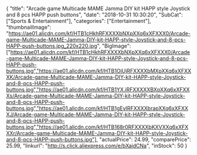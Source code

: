{
	"title": "Arcade game Multicade MAME Jamma DIY kit  HAPP style Joystick and 8 pcs HAPP push buttons",
	"date": "2018-10-31 10:30:20",
	"SubCat": ["Sports & Entertainment"],
	"categories": ["Entertainment"],
	"thumbnailImage": "https://ae01.alicdn.com/kf/HTB1cHkhRFXXXXbNXpXXq6xXFXXX0/Arcade-game-Multicade-MAME-Jamma-DIY-kit-HAPP-style-Joystick-and-8-pcs-HAPP-push-buttons.jpg_220x220.jpg",
	"BigImage": ["https://ae01.alicdn.com/kf/HTB1cHkhRFXXXXbNXpXXq6xXFXXX0/Arcade-game-Multicade-MAME-Jamma-DIY-kit-HAPP-style-Joystick-and-8-pcs-HAPP-push-buttons.jpg","https://ae01.alicdn.com/kf/HTB1OiUjRFXXXXbMXpXXq6xXFXXXK/Arcade-game-Multicade-MAME-Jamma-DIY-kit-HAPP-style-Joystick-and-8-pcs-HAPP-push-buttons.jpg","https://ae01.alicdn.com/kf/HTB1YX.iRFXXXXXBXpXXq6xXFXXXs/Arcade-game-Multicade-MAME-Jamma-DIY-kit-HAPP-style-Joystick-and-8-pcs-HAPP-push-buttons.jpg","https://ae01.alicdn.com/kf/HTB1gEvIRFXXXXbrapXXq6xXFXXXJ/Arcade-game-Multicade-MAME-Jamma-DIY-kit-HAPP-style-Joystick-and-8-pcs-HAPP-push-buttons.jpg","https://ae01.alicdn.com/kf/HTB168r0RFXXXXbKXVXXq6xXFXXXr/Arcade-game-Multicade-MAME-Jamma-DIY-kit-HAPP-style-Joystick-and-8-pcs-HAPP-push-buttons.jpg"],
	"actualPrice": 24.99,
	"comparePrice": 25.99,
	"linkurl": "http://s.click.aliexpress.com/e/bXajdCNa",
	"inStock": 50
}
